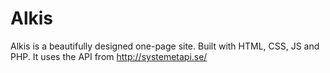 Alkis
=====

Alkis is a beautifully designed one-page site. Built with HTML, CSS, JS and PHP. It uses the API from http://systemetapi.se/
